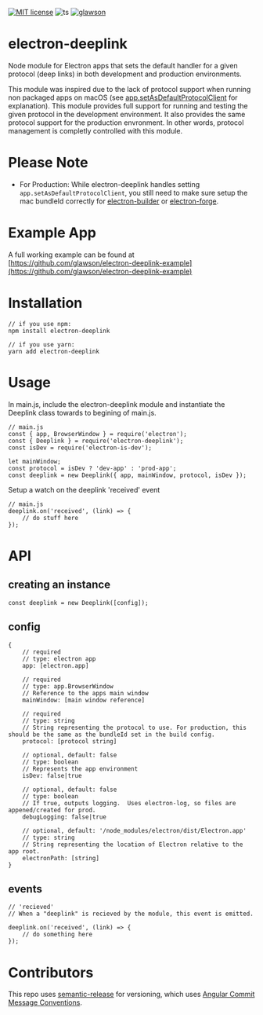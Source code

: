 [![MIT license](https://img.shields.io/badge/License-MIT-blue.svg)](https://lbesson.mit-license.org/)
![ts](https://badgen.net/badge/-/TypeScript?icon=typescript&label&labelColor=blue&color=555555)
[![glawson](https://circleci.com/gh/glawson/electron-deeplink.svg?style=shield)](https://circleci.com/gh/glawson/electron-deeplink)

# electron-deeplink

Node module for Electron apps that sets the default handler for a given protocol (deep links) in both
development and production environments.

This module was inspired due to the lack of protocol support when running non packaged apps on macOS (see [app.setAsDefaultProtocolClient](https://www.electronjs.org/docs/api/app#appsetasdefaultprotocolclientprotocol-path-args) for explanation). This module provides full support for running and testing the given protocol in the development environment. It also provides the same protocol support for the production envronment. In other words, protocol management is completly controlled with this module.

# Please Note

-   For Production: While electron-deeplink handles setting `app.setAsDefaultProtocolClient`, you still need to make sure setup the mac bundleId correctly for [electron-builder](https://www.electron.build/configuration/configuration) or [electron-forge](https://www.electronforge.io/configuration).

# Example App

A full working example can be found at [https://github.com/glawson/electron-deeplink-example](https://github.com/glawson/electron-deeplink-example)

# Installation

```
// if you use npm:
npm install electron-deeplink

// if you use yarn:
yarn add electron-deeplink
```

# Usage

In main.js, include the electron-deeplink module and instantiate the Deeplink class towards to begining of main.js.

```
// main.js
const { app, BrowserWindow } = require('electron');
const { Deeplink } = require('electron-deeplink');
const isDev = require('electron-is-dev');

let mainWindow;
const protocol = isDev ? 'dev-app' : 'prod-app';
const deeplink = new Deeplink({ app, mainWindow, protocol, isDev });
```

Setup a watch on the deeplink 'received' event

```
// main.js
deeplink.on('received', (link) => {
    // do stuff here
});
```

# API

## creating an instance

```
const deeplink = new Deeplink([config]);
```

## config

```
{
    // required
    // type: electron app
    app: [electron.app]

    // required
    // type: app.BrowserWindow
    // Reference to the apps main window
    mainWindow: [main window reference]

    // required
    // type: string
    // String representing the protocol to use. For production, this should be the same as the bundleId set in the build config.
    protocol: [protocol string]

    // optional, default: false
    // type: boolean
    // Represents the app environment
    isDev: false|true

    // optional, default: false
    // type: boolean
    // If true, outputs logging.  Uses electron-log, so files are appened/created for prod.
    debugLogging: false|true

    // optional, default: '/node_modules/electron/dist/Electron.app'
    // type: string
    // String representing the location of Electron relative to the app root.
    electronPath: [string]
}
```

## events

```
// 'recieved'
// When a "deeplink" is recieved by the module, this event is emitted.

deeplink.on('received', (link) => {
    // do something here
});
```

# Contributors

This repo uses [semantic-release](https://semantic-release.gitbook.io/) for versioning, which uses [Angular Commit Message Conventions](https://github.com/angular/angular.js/blob/master/DEVELOPERS.md#-git-commit-guidelines).
